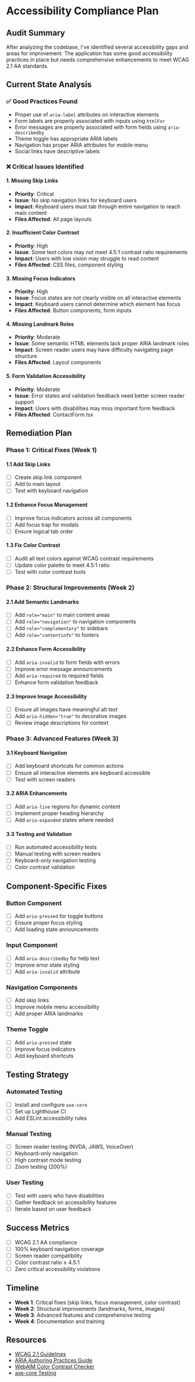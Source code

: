 # Accessibility Compliance Plan

## Audit Summary

After analyzing the codebase, I've identified several accessibility gaps and areas for improvement. The application has some good accessibility practices in place but needs comprehensive enhancements to meet WCAG 2.1 AA standards.

## Current State Analysis

### ✅ Good Practices Found
- Proper use of `aria-label` attributes on interactive elements
- Form labels are properly associated with inputs using `htmlFor`
- Error messages are properly associated with form fields using `aria-describedby`
- Theme toggle has appropriate ARIA labels
- Navigation has proper ARIA attributes for mobile menu
- Social links have descriptive labels

### ❌ Critical Issues Identified

#### 1. Missing Skip Links
- **Priority**: Critical
- **Issue**: No skip navigation links for keyboard users
- **Impact**: Keyboard users must tab through entire navigation to reach main content
- **Files Affected**: All page layouts

#### 2. Insufficient Color Contrast
- **Priority**: High
- **Issue**: Some text colors may not meet 4.5:1 contrast ratio requirements
- **Impact**: Users with low vision may struggle to read content
- **Files Affected**: CSS files, component styling

#### 3. Missing Focus Indicators
- **Priority**: High
- **Issue**: Focus states are not clearly visible on all interactive elements
- **Impact**: Keyboard users cannot determine which element has focus
- **Files Affected**: Button components, form inputs

#### 4. Missing Landmark Roles
- **Priority**: Moderate
- **Issue**: Some semantic HTML elements lack proper ARIA landmark roles
- **Impact**: Screen reader users may have difficulty navigating page structure
- **Files Affected**: Layout components

#### 5. Form Validation Accessibility
- **Priority**: Moderate
- **Issue**: Error states and validation feedback need better screen reader support
- **Impact**: Users with disabilities may miss important form feedback
- **Files Affected**: ContactForm.tsx

## Remediation Plan

### Phase 1: Critical Fixes (Week 1)

#### 1.1 Add Skip Links
- [ ] Create skip link component
- [ ] Add to main layout
- [ ] Test with keyboard navigation

#### 1.2 Enhance Focus Management
- [ ] Improve focus indicators across all components
- [ ] Add focus trap for modals
- [ ] Ensure logical tab order

#### 1.3 Fix Color Contrast
- [ ] Audit all text colors against WCAG contrast requirements
- [ ] Update color palette to meet 4.5:1 ratio
- [ ] Test with color contrast tools

### Phase 2: Structural Improvements (Week 2)

#### 2.1 Add Semantic Landmarks
- [ ] Add `role="main"` to main content areas
- [ ] Add `role="navigation"` to navigation components
- [ ] Add `role="complementary"` to sidebars
- [ ] Add `role="contentinfo"` to footers

#### 2.2 Enhance Form Accessibility
- [ ] Add `aria-invalid` to form fields with errors
- [ ] Improve error message announcements
- [ ] Add `aria-required` to required fields
- [ ] Enhance form validation feedback

#### 2.3 Improve Image Accessibility
- [ ] Ensure all images have meaningful alt text
- [ ] Add `aria-hidden="true"` to decorative images
- [ ] Review image descriptions for context

### Phase 3: Advanced Features (Week 3)

#### 3.1 Keyboard Navigation
- [ ] Add keyboard shortcuts for common actions
- [ ] Ensure all interactive elements are keyboard accessible
- [ ] Test with screen readers

#### 3.2 ARIA Enhancements
- [ ] Add `aria-live` regions for dynamic content
- [ ] Implement proper heading hierarchy
- [ ] Add `aria-expanded` states where needed

#### 3.3 Testing and Validation
- [ ] Run automated accessibility tests
- [ ] Manual testing with screen readers
- [ ] Keyboard-only navigation testing
- [ ] Color contrast validation

## Component-Specific Fixes

### Button Component
- [ ] Add `aria-pressed` for toggle buttons
- [ ] Ensure proper focus styling
- [ ] Add loading state announcements

### Input Component
- [ ] Add `aria-describedby` for help text
- [ ] Improve error state styling
- [ ] Add `aria-invalid` attribute

### Navigation Components
- [ ] Add skip links
- [ ] Improve mobile menu accessibility
- [ ] Add proper ARIA landmarks

### Theme Toggle
- [ ] Add `aria-pressed` state
- [ ] Improve focus indicators
- [ ] Add keyboard shortcuts

## Testing Strategy

### Automated Testing
- [ ] Install and configure `axe-core`
- [ ] Set up Lighthouse CI
- [ ] Add ESLint accessibility rules

### Manual Testing
- [ ] Screen reader testing (NVDA, JAWS, VoiceOver)
- [ ] Keyboard-only navigation
- [ ] High contrast mode testing
- [ ] Zoom testing (200%)

### User Testing
- [ ] Test with users who have disabilities
- [ ] Gather feedback on accessibility features
- [ ] Iterate based on user feedback

## Success Metrics

- [ ] WCAG 2.1 AA compliance
- [ ] 100% keyboard navigation coverage
- [ ] Screen reader compatibility
- [ ] Color contrast ratio ≥ 4.5:1
- [ ] Zero critical accessibility violations

## Timeline

- **Week 1**: Critical fixes (skip links, focus management, color contrast)
- **Week 2**: Structural improvements (landmarks, forms, images)
- **Week 3**: Advanced features and comprehensive testing
- **Week 4**: Documentation and training

## Resources

- [WCAG 2.1 Guidelines](https://www.w3.org/WAI/WCAG21/quickref/)
- [ARIA Authoring Practices Guide](https://www.w3.org/WAI/ARIA/apg/)
- [WebAIM Color Contrast Checker](https://webaim.org/resources/contrastchecker/)
- [axe-core Testing](https://github.com/dequelabs/axe-core)
